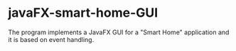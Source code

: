 # javaFX-smart-home-GUI

The program implements a JavaFX GUI for a "Smart Home" application and it is based on event handling. 
